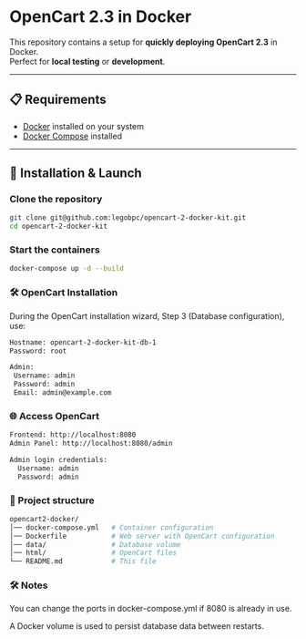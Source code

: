 # OpenCart 2.3 in Docker

This repository contains a setup for **quickly deploying OpenCart 2.3** in Docker.  
Perfect for **local testing** or **development**.

---

## 📋 Requirements

- [Docker](https://www.docker.com/) installed on your system
- [Docker Compose](https://docs.docker.com/compose/) installed

---

## 🚀 Installation & Launch

### Clone the repository
```bash
git clone git@github.com:legobpc/opencart-2-docker-kit.git
cd opencart-2-docker-kit
```

### Start the containers
```bash
docker-compose up -d --build
```

### 🛠 OpenCart Installation
During the OpenCart installation wizard, Step 3 (Database configuration), use:

```bash
Hostname: opencart-2-docker-kit-db-1
Password: root

Admin:
 Username: admin
 Password: admin
 Email: admin@example.com
```

### 🌐 Access OpenCart

```bash
Frontend: http://localhost:8080
Admin Panel: http://localhost:8080/admin

Admin login credentials:
  Username: admin
  Password: admin
```

### 📂 Project structure
```bash
opencart2-docker/
│── docker-compose.yml   # Container configuration
│── Dockerfile           # Web server with OpenCart configuration
│── data/                # Database volume
│── html/                # OpenCart files
└── README.md            # This file
```

### 🛠 Notes
You can change the ports in docker-compose.yml if 8080 is already in use.

A Docker volume is used to persist database data between restarts.